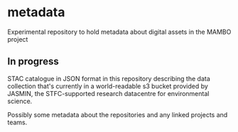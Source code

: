 # metadata

Experimental repository to hold metadata about digital assets in the MAMBO project

## In progress

STAC catalogue in JSON format in this repository describing the data collection that's currently in a world-readable s3 bucket provided by JASMIN, the STFC-supported research datacentre for environmental science.

Possibly some metadata about the repositories and any linked projects and teams.
